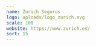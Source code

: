 ```yaml
---
name: Zurich Seguros
logo: uploads/logo_zurich.svg
scale: 100
website: https://www.zurich.es/
sort: 15
---
```

